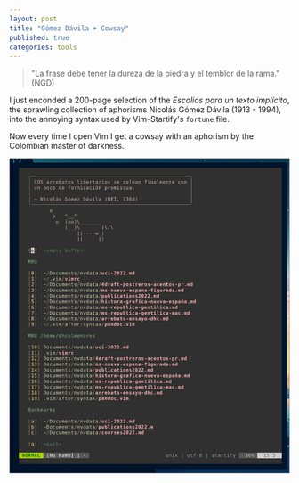 ```yaml
---
layout: post
title: "Gómez Dávila + Cowsay"
published: true
categories: tools
---
```


> "La frase debe tener la dureza de la piedra y el temblor de la rama." (NGD)

I just enconded a 200-page selection of the *Escolios para un texto implícito*, the sprawling collection of aphorisms Nicolás Gómez Dávila (1913 - 1994), into the annoying syntax used by Vim-Startify's `fortune` file.

Now every time I open Vim I get a cowsay with an aphorism by the Colombian master of darkness.

![Gomez Davila says](/assets/star.png)
